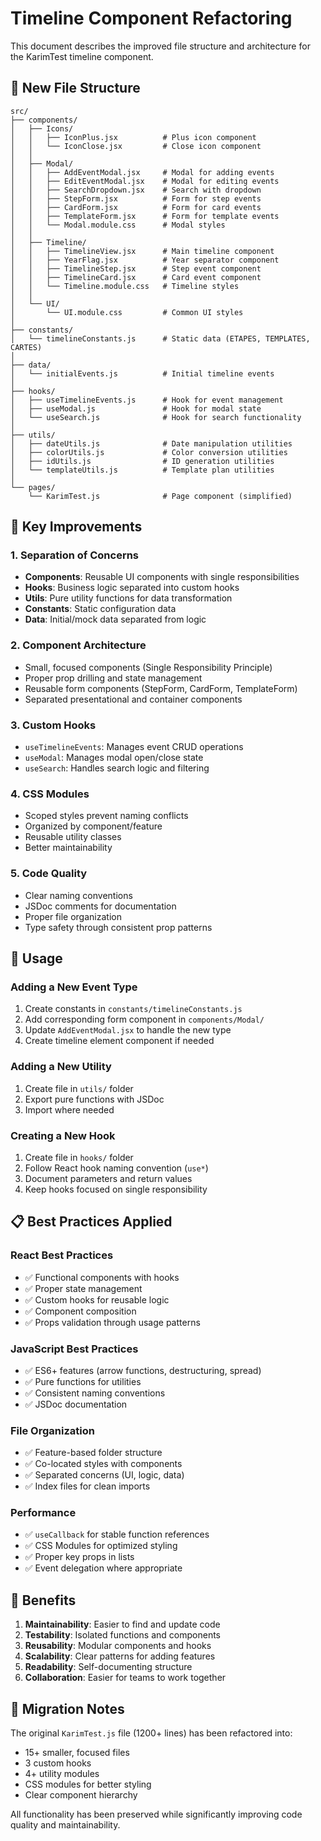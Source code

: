 # Timeline Component Refactoring

This document describes the improved file structure and architecture for the KarimTest timeline component.

## 📁 New File Structure

```
src/
├── components/
│   ├── Icons/
│   │   ├── IconPlus.jsx          # Plus icon component
│   │   └── IconClose.jsx         # Close icon component
│   │
│   ├── Modal/
│   │   ├── AddEventModal.jsx     # Modal for adding events
│   │   ├── EditEventModal.jsx    # Modal for editing events
│   │   ├── SearchDropdown.jsx    # Search with dropdown
│   │   ├── StepForm.jsx          # Form for step events
│   │   ├── CardForm.jsx          # Form for card events
│   │   ├── TemplateForm.jsx      # Form for template events
│   │   └── Modal.module.css      # Modal styles
│   │
│   ├── Timeline/
│   │   ├── TimelineView.jsx      # Main timeline component
│   │   ├── YearFlag.jsx          # Year separator component
│   │   ├── TimelineStep.jsx      # Step event component
│   │   ├── TimelineCard.jsx      # Card event component
│   │   └── Timeline.module.css   # Timeline styles
│   │
│   └── UI/
│       └── UI.module.css         # Common UI styles
│
├── constants/
│   └── timelineConstants.js      # Static data (ETAPES, TEMPLATES, CARTES)
│
├── data/
│   └── initialEvents.js          # Initial timeline events
│
├── hooks/
│   ├── useTimelineEvents.js      # Hook for event management
│   ├── useModal.js               # Hook for modal state
│   └── useSearch.js              # Hook for search functionality
│
├── utils/
│   ├── dateUtils.js              # Date manipulation utilities
│   ├── colorUtils.js             # Color conversion utilities
│   ├── idUtils.js                # ID generation utilities
│   └── templateUtils.js          # Template plan utilities
│
└── pages/
    └── KarimTest.js              # Page component (simplified)
```

## 🎯 Key Improvements

### 1. **Separation of Concerns**
- **Components**: Reusable UI components with single responsibilities
- **Hooks**: Business logic separated into custom hooks
- **Utils**: Pure utility functions for data transformation
- **Constants**: Static configuration data
- **Data**: Initial/mock data separated from logic

### 2. **Component Architecture**
- Small, focused components (Single Responsibility Principle)
- Proper prop drilling and state management
- Reusable form components (StepForm, CardForm, TemplateForm)
- Separated presentational and container components

### 3. **Custom Hooks**
- `useTimelineEvents`: Manages event CRUD operations
- `useModal`: Manages modal open/close state
- `useSearch`: Handles search logic and filtering

### 4. **CSS Modules**
- Scoped styles prevent naming conflicts
- Organized by component/feature
- Reusable utility classes
- Better maintainability

### 5. **Code Quality**
- Clear naming conventions
- JSDoc comments for documentation
- Proper file organization
- Type safety through consistent prop patterns

## 🔧 Usage

### Adding a New Event Type

1. Create constants in `constants/timelineConstants.js`
2. Add corresponding form component in `components/Modal/`
3. Update `AddEventModal.jsx` to handle the new type
4. Create timeline element component if needed

### Adding a New Utility

1. Create file in `utils/` folder
2. Export pure functions with JSDoc
3. Import where needed

### Creating a New Hook

1. Create file in `hooks/` folder
2. Follow React hook naming convention (`use*`)
3. Document parameters and return values
4. Keep hooks focused on single responsibility

## 📋 Best Practices Applied

### React Best Practices
- ✅ Functional components with hooks
- ✅ Proper state management
- ✅ Custom hooks for reusable logic
- ✅ Component composition
- ✅ Props validation through usage patterns

### JavaScript Best Practices
- ✅ ES6+ features (arrow functions, destructuring, spread)
- ✅ Pure functions for utilities
- ✅ Consistent naming conventions
- ✅ JSDoc documentation

### File Organization
- ✅ Feature-based folder structure
- ✅ Co-located styles with components
- ✅ Separated concerns (UI, logic, data)
- ✅ Index files for clean imports

### Performance
- ✅ `useCallback` for stable function references
- ✅ CSS Modules for optimized styling
- ✅ Proper key props in lists
- ✅ Event delegation where appropriate

## 🚀 Benefits

1. **Maintainability**: Easier to find and update code
2. **Testability**: Isolated functions and components
3. **Reusability**: Modular components and hooks
4. **Scalability**: Clear patterns for adding features
5. **Readability**: Self-documenting structure
6. **Collaboration**: Easier for teams to work together

## 📝 Migration Notes

The original `KarimTest.js` file (1200+ lines) has been refactored into:
- 15+ smaller, focused files
- 3 custom hooks
- 4+ utility modules
- CSS modules for better styling
- Clear component hierarchy

All functionality has been preserved while significantly improving code quality and maintainability.
